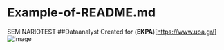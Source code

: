 # Example-of-README.md
SEMINARIOTEST
##Dataanalyst
Created for (**EKPA**)[https://www.uoa.gr/]
![image](https://www.shutterstock.com/el/image-photo/books-bookmarks-flowers-pencils-notepads-on-1995216494)


